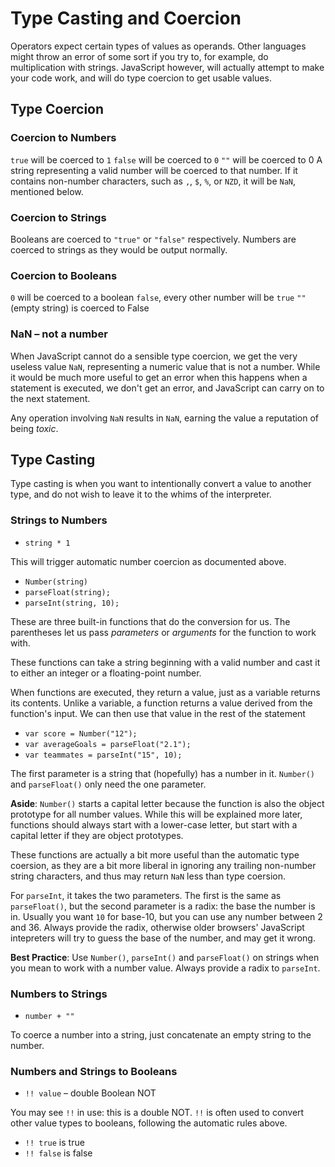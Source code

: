 # Type Casting and Coercion

Operators expect certain types of values as operands. Other languages might throw an error of some sort if you try to, for example, do multiplication with strings. JavaScript however, will actually attempt to make your code work, and will do type coercion to get usable values.

## Type Coercion

### Coercion to Numbers

`true` will be coerced to `1`
`false` will be coerced to `0`
`""` will be coerced to 0
A string representing a valid number will be coerced to that number. If it contains non-number characters, such as `,`, `$`, `%`, or `NZD`, it will be `NaN`, mentioned below.

### Coercion to Strings

Booleans are coerced to `"true"` or `"false"` respectively.
Numbers are coerced to strings as they would be output normally.

### Coercion to Booleans

`0` will be coerced to a boolean `false`, every other number will be `true`
`""` (empty string) is coerced to False

### NaN – not a number

When JavaScript cannot do a sensible type coercion, we get the very useless value `NaN`, representing a numeric value that is not a number. While it would be much more useful to get an error when this happens when a statement is executed, we don't get an error, and JavaScript can carry on to the next statement.

Any operation involving `NaN` results in `NaN`, earning the value a reputation of being *toxic*.

## Type Casting

Type casting is when you want to intentionally convert a value to another type, and do not wish to leave it to the whims of the interpreter.

### Strings to Numbers
* `string * 1`

This will trigger automatic number coercion as documented above.

* `Number(string)`
* `parseFloat(string);`
* `parseInt(string, 10);`

These are three built-in functions that do the conversion for us. The parentheses let us pass *parameters* or *arguments* for the function to work with.

These functions can take a string beginning with a valid number and cast it to either an integer or a floating-point number.

When functions are executed, they return a value, just as a variable returns its contents. Unlike a variable, a function returns a value derived from the function's input. We can then use that value in the rest of the statement

* `var score = Number("12");`
* `var averageGoals = parseFloat("2.1");`
* `var teammates = parseInt("15", 10);`

The first parameter is a string that (hopefully) has a number in it. `Number()` and `parseFloat()` only need the one parameter.

**Aside**: `Number()` starts a capital letter because the function is also the object prototype for all number values. While this will be explained more later, functions should always start with a lower-case letter, but start with a capital letter if they are object prototypes.

These functions are actually a bit more useful than the automatic type coersion, as they are a bit more liberal in ignoring any trailing non-number string characters, and thus may return `NaN` less than type coersion.

For `parseInt`, it takes the two parameters.  The first is the same as `parseFloat()`, but the second parameter is a radix: the base the number is in. Usually you want `10` for base-10, but you can use any number between 2 and 36. Always provide the radix, otherwise older browsers' JavaScript intepreters will try to guess the base of the number, and may get it wrong.

**Best Practice**: Use `Number()`, `parseInt()` and `parseFloat()` on strings when you mean to work with a number value. Always provide a radix to `parseInt`.

### Numbers to Strings
* `number + ""`

To coerce a number into a string, just concatenate an empty string to the number.

### Numbers and Strings to Booleans

* `!! value` – double Boolean NOT

You may see `!!` in use: this is a double NOT. `!!` is often used to convert other value types to booleans, following the automatic rules above.

* `!! true` is true
* `!! false` is false
